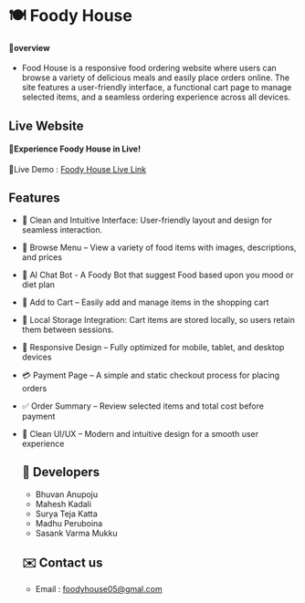 
 # 🍽️ Foody House

#### 🔰overview
- Food House is a responsive food ordering website where users can browse a variety of delicious meals and easily place orders online. The site features a user-friendly interface, a functional cart page to manage selected items, and a seamless ordering experience across all devices.

## Live Website
#### 🚀Experience Foody House in Live!
🔗Live Demo :
[Foody House Live Link]( https://foodyhouse.github.io/FoodyHouse/)
## Features
- 🧭 Clean and Intuitive Interface: User-friendly layout and design for seamless interaction.

- 🍔 Browse Menu – View a variety of food items with images, descriptions, and prices
- 🤖 AI Chat Bot - A Foody Bot that suggest Food based upon you mood or diet plan

- 🛒 Add to Cart – Easily add and manage items in the shopping cart
- 💾 Local Storage Integration: Cart items are stored locally, so users retain them between sessions.
- 📱 Responsive Design – Fully optimized for mobile, tablet, and desktop devices

- 💳 Payment Page – A simple and static checkout process for placing orders

- ✅ Order Summary – Review selected items and total cost before payment

- 🎨 Clean UI/UX – Modern and intuitive design for a smooth user experience
  ## 👦 Developers
  - Bhuvan Anupoju
  - Mahesh Kadali
  - Surya Teja Katta
  - Madhu Peruboina
  - Sasank Varma Mukku
  ## ✉️ Contact us
  - Email : foodyhouse05@gmal.com
